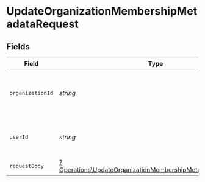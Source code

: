 # UpdateOrganizationMembershipMetadataRequest


## Fields

| Field                                                                                                                                     | Type                                                                                                                                      | Required                                                                                                                                  | Description                                                                                                                               |
| ----------------------------------------------------------------------------------------------------------------------------------------- | ----------------------------------------------------------------------------------------------------------------------------------------- | ----------------------------------------------------------------------------------------------------------------------------------------- | ----------------------------------------------------------------------------------------------------------------------------------------- |
| `organizationId`                                                                                                                          | *string*                                                                                                                                  | :heavy_check_mark:                                                                                                                        | The ID of the organization to which the membership belongs                                                                                |
| `userId`                                                                                                                                  | *string*                                                                                                                                  | :heavy_check_mark:                                                                                                                        | The ID of the user that this membership belongs to                                                                                        |
| `requestBody`                                                                                                                             | [?Operations\UpdateOrganizationMembershipMetadataRequestBody](../../Models/Operations/UpdateOrganizationMembershipMetadataRequestBody.md) | :heavy_minus_sign:                                                                                                                        | N/A                                                                                                                                       |